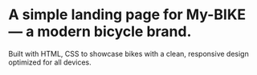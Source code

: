 # A simple landing page for My-BIKE — a modern bicycle brand.
Built with HTML, CSS to showcase bikes with a clean, responsive design optimized for all devices.
